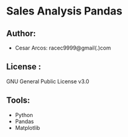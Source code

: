 # Sales Analysis Pandas

## Author:
- Cesar Arcos: racec9999@gmail(.)com

## License :
GNU General Public License v3.0

## Tools:
- Python 
- Pandas
- Matplotlib
